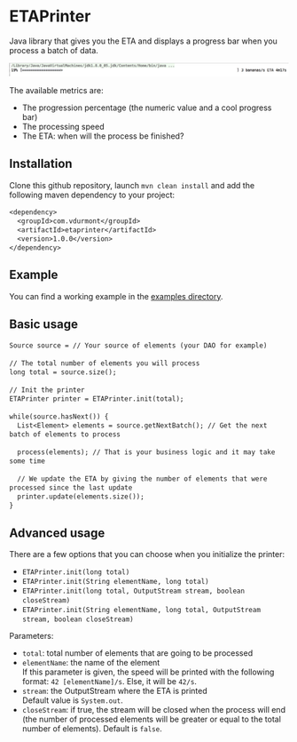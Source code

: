 # ETAPrinter

Java library that gives you the ETA and displays a progress bar when you process a batch of data.

![Screenshot](screenshot.png)

The available metrics are:

* The progression percentage (the numeric value and a cool progress bar)
* The processing speed
* The ETA: when will the process be finished?

## Installation

Clone this github repository, launch `mvn clean install` and add the following maven dependency to your project:

```
<dependency>
  <groupId>com.vdurmont</groupId>
  <artifactId>etaprinter</artifactId>
  <version>1.0.0</version>
</dependency>
```

## Example

You can find a working example in the [examples directory](./examples).

## Basic usage

```
Source source = // Your source of elements (your DAO for example)

// The total number of elements you will process
long total = source.size();

// Init the printer
ETAPrinter printer = ETAPrinter.init(total);

while(source.hasNext()) {
  List<Element> elements = source.getNextBatch(); // Get the next batch of elements to process

  process(elements); // That is your business logic and it may take some time

  // We update the ETA by giving the number of elements that were processed since the last update
  printer.update(elements.size());
}
```

## Advanced usage

There are a few options that you can choose when you initialize the printer:

* `ETAPrinter.init(long total)`
* `ETAPrinter.init(String elementName, long total)`
* `ETAPrinter.init(long total, OutputStream stream, boolean closeStream)`
* `ETAPrinter.init(String elementName, long total, OutputStream stream, boolean closeStream)`

Parameters:

* `total`: total number of elements that are going to be processed  
* `elementName`: the name of the element  
If this parameter is given, the speed will be printed with the following format: `42 [elementName]/s`. Else, it will be `42/s`.
* `stream`: the OutputStream where the ETA is printed  
Default value is `System.out`.
* `closeStream`: if true, the stream will be closed when the process will end (the number of processed elements will be greater or equal to the total number of elements). Default is `false`.
